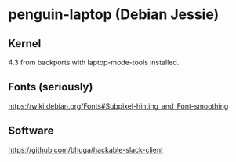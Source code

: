 # penguin-laptop (Debian Jessie)

## Kernel

4.3 from backports with laptop-mode-tools installed.

## Fonts (seriously)

https://wiki.debian.org/Fonts#Subpixel-hinting_and_Font-smoothing

## Software

https://github.com/bhuga/hackable-slack-client
